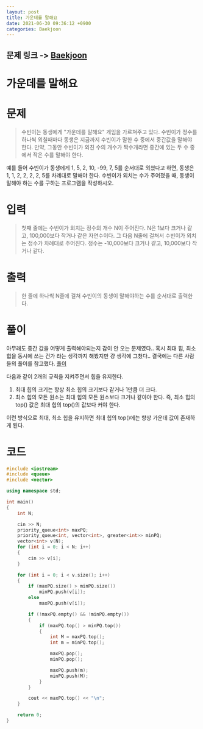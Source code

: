 ```yaml
---
layout: post
title: 가운데를 말해요
date: 2021-06-30 09:36:12 +0900
categories: Baekjoon
---
```


## 문제 링크 -> [Baekjoon](https://www.acmicpc.net/problem/1655)
# 가운데를 말해요

# 문제
> 수빈이는 동생에게 "가운데를 말해요" 게임을 가르쳐주고 있다. 수빈이가 정수를 하나씩 외칠때마다 동생은 지금까지 수빈이가 말한 수 중에서 중간값을 말해야 한다. 만약, 그동안 수빈이가 외친 수의 개수가 짝수개라면 중간에 있는 두 수 중에서 작은 수를 말해야 한다.

예를 들어 수빈이가 동생에게 1, 5, 2, 10, -99, 7, 5를 순서대로 외쳤다고 하면, 동생은 1, 1, 2, 2, 2, 2, 5를 차례대로 말해야 한다. 수빈이가 외치는 수가 주어졌을 때, 동생이 말해야 하는 수를 구하는 프로그램을 작성하시오.

# 입력
> 첫째 줄에는 수빈이가 외치는 정수의 개수 N이 주어진다. N은 1보다 크거나 같고, 100,000보다 작거나 같은 자연수이다. 그 다음 N줄에 걸쳐서 수빈이가 외치는 정수가 차례대로 주어진다. 정수는 -10,000보다 크거나 같고, 10,000보다 작거나 같다.

# 출력
> 한 줄에 하나씩 N줄에 걸쳐 수빈이의 동생이 말해야하는 수를 순서대로 출력한다.

# 풀이
아무래도 중간 값을 어떻게 출력해야되는지 감이 안 오는 문제였다.. 혹시 최대 힙, 최소 힙을 동시에 쓰는 건가 라는 생각까지 해봤지만 걍 생각에 그쳤다.. 결국에는 다른 사람들의 풀이를 참고했다. [풀이](https://yabmoons.tistory.com/478) 

다음과 같이 2개의 규칙을 지켜주면서 힙을 유지한다.
1. 최대 힙의 크기는 항상 최소 힙의 크기보다 같거나 1만큼 더 크다.
2. 최소 힙의 모든 원소는 최대 힙의 모든 원소보다 크거나 같아야 한다. 즉, 최소 힙의 top() 값은 최대 힙의 top()의 값보다 커야 한다. 

이런 방식으로 최대, 최소 힙을 유지하면 최대 힙의 top()에는 항상 가운데 값이 존재하게 된다.

# 코드
```C++
#include <iostream>
#include <queue>
#include <vector>

using namespace std;

int main()
{
	int N;

	cin >> N;
	priority_queue<int> maxPQ;
	priority_queue<int, vector<int>, greater<int>> minPQ;
	vector<int> v(N);
	for (int i = 0; i < N; i++)
	{
		cin >> v[i];
	}

	for (int i = 0; i < v.size(); i++)
	{
		if (maxPQ.size() > minPQ.size())
			minPQ.push(v[i]);
		else
			maxPQ.push(v[i]);

		if (!maxPQ.empty() && !minPQ.empty())
		{
			if (maxPQ.top() > minPQ.top())
			{
				int M = maxPQ.top();
				int m = minPQ.top();

				maxPQ.pop();
				minPQ.pop();

				maxPQ.push(m);
				minPQ.push(M);
			}
		}

		cout << maxPQ.top() << "\n";
	}

	return 0;
}
```